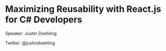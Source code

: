 # Maximizing Reusability with React.js for C\# Developers

Speaker: Justin Doehling

Twitter: @justindoehling

